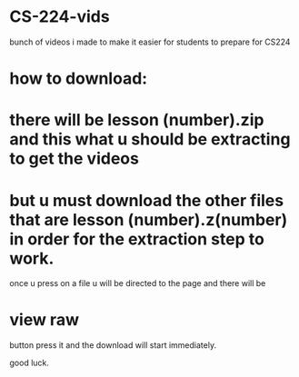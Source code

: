 # CS-224-vids
 bunch of videos i made to make it easier for students to prepare for CS224

# how to download: 
 # there will be lesson (number).zip and this what u should be extracting to get the videos 
 # but u must download the other files that are lesson (number).z(number) in order for the extraction step to work. 

 once u press on a file u will be directed to the page and there will be 
# view raw 
button press it and the download will start immediately. 

good luck.
